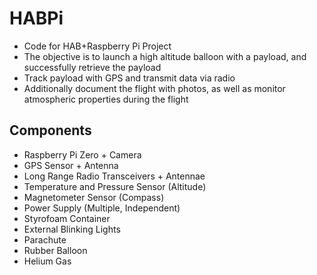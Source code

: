 # HABPi #

* Code for HAB+Raspberry Pi Project
* The objective is to launch a high altitude balloon with a payload, and successfully retrieve the payload
* Track payload with GPS and transmit data via radio 
* Additionally document the flight with photos, as well as monitor atmospheric properties during the flight

## Components ##

* Raspberry Pi Zero + Camera
* GPS Sensor + Antenna
* Long Range Radio Transceivers + Antennae
* Temperature and Pressure Sensor (Altitude)
* Magnetometer Sensor (Compass)
* Power Supply (Multiple, Independent)
* Styrofoam Container
* External Blinking Lights
* Parachute
* Rubber Balloon
* Helium Gas